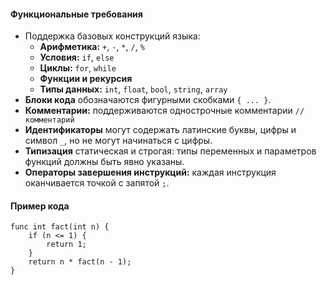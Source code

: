 #### Функциональные требования

- Поддержка базовых конструкций языка:
  - **Арифметика:** `+`, `-`, `*`, `/`, `%`
  - **Условия:** `if`, `else`
  - **Циклы:** `for`, `while`
  - **Функции и рекурсия**
  - **Типы данных:** `int`, `float`, `bool`, `string`, `array`
- **Блоки кода** обозначаются фигурными скобками `{ ... }`.
- **Комментарии:** поддерживаются однострочные комментарии `// комментарий`
- **Идентификаторы** могут содержать латинские буквы, цифры и символ `_`, но не могут начинаться с цифры.
- **Типизация** статическая и строгая: типы переменных и параметров функций должны быть явно указаны.
- **Операторы завершения инструкций:** каждая инструкция оканчивается точкой с запятой `;`.

#### Пример кода

```text
func int fact(int n) {
    if (n <= 1) {
        return 1;
    }
    return n * fact(n - 1);
}
